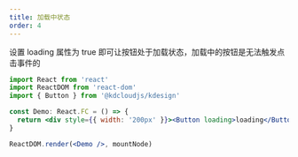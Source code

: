 ```yaml
---
title: 加载中状态
order: 4
---
```


设置 loading 属性为 true 即可让按钮处于加载状态，加载中的按钮是无法触发点击事件的

```jsx
import React from 'react'
import ReactDOM from 'react-dom'
import { Button } from '@kdcloudjs/kdesign'

const Demo: React.FC = () => {
  return <div style={{ width: '200px' }}><Button loading>loading</Button></div>
}

ReactDOM.render(<Demo />, mountNode)
```
